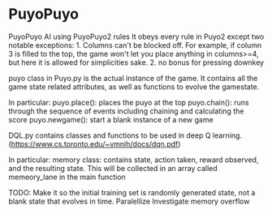 # PuyoPuyo
PuyoPuyo AI using PuyoPuyo2 rules
It obeys every rule in Puyo2 except two notable exceptions:
    1. Columns can't be blocked off. For example, if column 3 is filled to the top, the game won't let you place anything in columns>=4, but here it is allowed for simplicities sake.
    2. no bonus for pressing downkey



puyo class in Puyo.py is the actual instance of the game. It contains all the game state related attributes, as well as functions to evolve the gamestate.

In particular:
    puyo.place(): places the puyo at the top
    puyo.chain(): runs through the sequence of events including chaining and calculating the score
    puyo.newgame(): start a blank instance of a new game
    
    
DQL.py contains classes and functions to be used in deep Q learning.(https://www.cs.toronto.edu/~vmnih/docs/dqn.pdf)

In particular:
    memory class: contains state, action taken, reward observed, and the resulting state. This will be collected in an array called memeory_lane in the main function



TODO:
Make it so the initial training set is randomly generated state, not a blank state that evolves in time.
Paralellize
Investigate memory overflow
